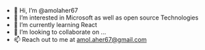 - 👋 Hi, I’m @amolaher67
- 👀 I’m interested in Microsoft as well as open source Technologies
- 🌱 I’m currently learning React
- 💞️ I’m looking to collaborate on ...
- 📫 Reach out to me at amol.aher67@gmail.com

<!---
amolaher67/amolaher67 is a ✨ special ✨ repository because its `README.md` (this file) appears on your GitHub profile.
You can click the Preview link to take a look at your changes.
--->
